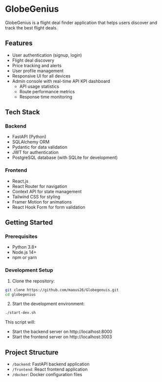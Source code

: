 # GlobeGenius

GlobeGenius is a flight deal finder application that helps users discover and track the best flight deals.

## Features

- User authentication (signup, login)
- Flight deal discovery
- Price tracking and alerts
- User profile management
- Responsive UI for all devices
- Admin console with real-time API KPI dashboard
  - API usage statistics
  - Route performance metrics
  - Response time monitoring

## Tech Stack

### Backend
- FastAPI (Python)
- SQLAlchemy ORM
- Pydantic for data validation
- JWT for authentication
- PostgreSQL database (with SQLite for development)

### Frontend
- React.js
- React Router for navigation
- Context API for state management
- Tailwind CSS for styling
- Framer Motion for animations
- React Hook Form for form validation

## Getting Started

### Prerequisites
- Python 3.8+
- Node.js 14+
- npm or yarn

### Development Setup

1. Clone the repository:
```bash
git clone https://github.com/maous26/Globegenuis.git
cd globegenius
```

2. Start the development environment:
```bash
./start-dev.sh
```

This script will:
- Start the backend server on http://localhost:8000
- Start the frontend server on http://localhost:3003

## Project Structure

- `/backend`: FastAPI backend application
- `/frontend`: React frontend application
- `/docker`: Docker configuration files